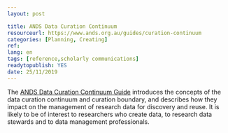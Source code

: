 ```yaml
---
layout: post

title: ANDS Data Curation Continuum
resourceurl: https://www.ands.org.au/guides/curation-continuum
categories: [Planning, Creating]
ref:
lang: en
tags: [reference,scholarly communications]
readytopublish: YES
date: 25/11/2019
---
```

The [ANDS Data Curation Continuum Guide](https://www.ands.org.au/guides/curation-continuum) introduces the concepts of the data curation continuum and curation boundary, and describes how they impact on the management of research data for discovery and reuse. It is likely to be of interest to researchers who create data, to research data stewards and to data management professionals.
